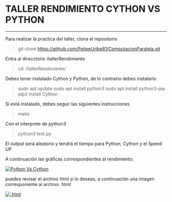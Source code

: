 # TALLER RENDIMIENTO CYTHON VS PYTHON
------------
Para realizar la practica del taller, clona el repositorio 

>	git clone https://github.com/FelipeUribe81/ComputacionParalela.git

Entra al direcctorio /tallerRendimiento

>	cd ./tallerRendimiento/  

Debes tener instalado Cython y Python, de lo contrario debes instalarlo

>	sudo apt update
> sudo apt install python3
> sudo apt install python3-pip
> pip3 install Cython

Si está instalado, debes seguir las siguientes instrucciones

>	make

Con el interprete de python3

>	python3 test.py

El output será aleatorio y tendrá el tiempo para Python, Cython y el Speed UP

A continuación las gráficas correspondientes al rendimiento:


[![Python Vs Cython](https://i.imgur.com/L8fbNDx.png "Python Vs Cython")](https://i.imgur.com/L8fbNDx.png "Python Vs Cython")

puedes revisar el archivo html si lo deseas, a continuación una imagen corresponiente al archivo .html

[![.html](https://i.imgur.com/Jf0m0Kn.png ".html")](https://i.imgur.com/Jf0m0Kn.png ".html")






